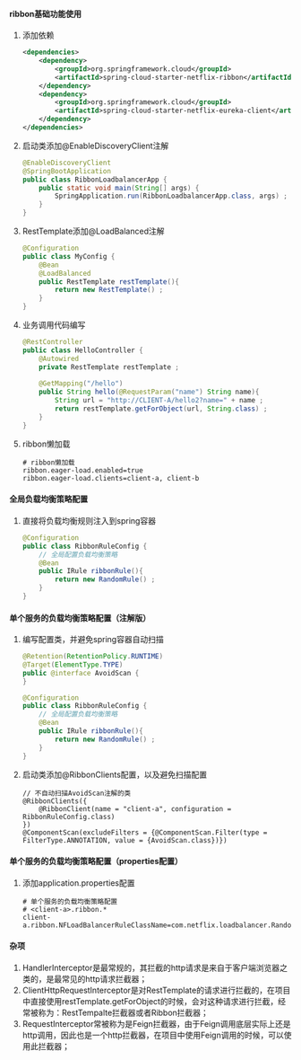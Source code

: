 #### ribbon基础功能使用
1. 添加依赖
   ```xml
   <dependencies>
       <dependency>
           <groupId>org.springframework.cloud</groupId>
           <artifactId>spring-cloud-starter-netflix-ribbon</artifactId>
       </dependency>
       <dependency>
           <groupId>org.springframework.cloud</groupId>
           <artifactId>spring-cloud-starter-netflix-eureka-client</artifactId>
       </dependency>
   </dependencies>
   ```
2. 启动类添加@EnableDiscoveryClient注解
    ```java
    @EnableDiscoveryClient
    @SpringBootApplication
    public class RibbonLoadbalancerApp {
        public static void main(String[] args) {
            SpringApplication.run(RibbonLoadbalancerApp.class, args) ;
        }
    }
    ```
3. RestTemplate添加@LoadBalanced注解
    ```java
    @Configuration
    public class MyConfig {
        @Bean
        @LoadBalanced
        public RestTemplate restTemplate(){
            return new RestTemplate() ;
        }
    }
    ```
4. 业务调用代码编写
    ```java
    @RestController
    public class HelloController {
        @Autowired
        private RestTemplate restTemplate ;
     
        @GetMapping("/hello")
        public String hello(@RequestParam("name") String name){
            String url = "http://CLIENT-A/hello2?name=" + name ;
            return restTemplate.getForObject(url, String.class) ;
        }
    }
    ```
5. ribbon懒加载
    ```properties
    # ribbon懒加载
    ribbon.eager-load.enabled=true
    ribbon.eager-load.clients=client-a, client-b
    ```

#### 全局负载均衡策略配置
1. 直接将负载均衡规则注入到spring容器
    ````java
    @Configuration
    public class RibbonRuleConfig {
        // 全局配置负载均衡策略
        @Bean
        public IRule ribbonRule(){
            return new RandomRule() ;
        }
    }
    ````
#### 单个服务的负载均衡策略配置（注解版）
1. 编写配置类，并避免spring容器自动扫描
    ```java
    @Retention(RetentionPolicy.RUNTIME)
    @Target(ElementType.TYPE)
    public @interface AvoidScan {
    }
 
    @Configuration
    public class RibbonRuleConfig {
        // 全局配置负载均衡策略
        @Bean
        public IRule ribbonRule(){
            return new RandomRule() ;
        }
    }
    ```
2. 启动类添加@RibbonClients配置，以及避免扫描配置
    ```text
    // 不自动扫描AvoidScan注解的类
    @RibbonClients({
        @RibbonClient(name = "client-a", configuration = RibbonRuleConfig.class)
    })
    @ComponentScan(excludeFilters = {@ComponentScan.Filter(type = FilterType.ANNOTATION, value = {AvoidScan.class})})
    ```
#### 单个服务的负载均衡策略配置（properties配置）
1. 添加application.properties配置
    ```properties
    # 单个服务的负载均衡策略配置
    # <client-a>.ribbon.*
    client-a.ribbon.NFLoadBalancerRuleClassName=com.netflix.loadbalancer.RandomRule
    ```
#### 杂项
1. HandlerInterceptor是最常规的，其拦截的http请求是来自于客户端浏览器之类的，是最常见的http请求拦截器；
2. ClientHttpRequestInterceptor是对RestTemplate的请求进行拦截的，在项目中直接使用restTemplate.getForObject的时候，会对这种请求进行拦截，经常被称为：RestTempalte拦截器或者Ribbon拦截器；
3. RequestInterceptor常被称为是Feign拦截器，由于Feign调用底层实际上还是http调用，因此也是一个http拦截器，在项目中使用Feign调用的时候，可以使用此拦截器；


   